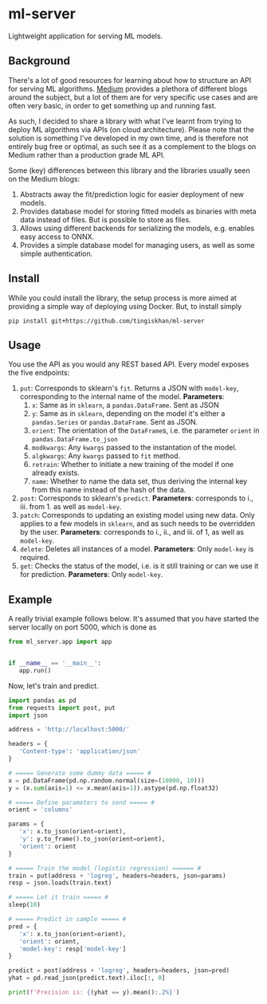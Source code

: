 # ml-server
Lightweight application for serving ML models.

## Background
There's a lot of good resources for learning about how to structure an API for serving ML algorithms. [Medium](https://medium.com/) provides a plethora of different blogs around the subject, but a lot of them are for very specific use cases and are often very basic, in order to get something up and running fast. 

As such, I decided to share a library with what I've learnt from trying to deploy ML algorithms via APIs (on cloud architecture). Please note that the solution is something I've developed in my own time, and is therefore not entirely bug free or optimal, as such see it as a complement to the blogs on Medium rather than a production grade ML API.

Some (key) differences between this library and the libraries usually seen on the Medium blogs:
1. Abstracts away the fit/prediction logic for easier deployment of new models. 
2. Provides database model for storing fitted models as binaries with meta data instead of files. But is possible to store as files.
3. Allows using different backends for serializing the models, e.g. enables easy access to ONNX.
4. Provides a simple database model for managing users, as well as some simple authentication.

## Install
While you could install the library, the setup process is more aimed at providing a simple way of deploying using Docker. But, to install simply
```
pip install git+https://github.com/tingiskhan/ml-server
```

## Usage
You use the API as you would any REST based API. Every model exposes the five endpoints:
 1. `put`: Corresponds to sklearn's `fit`. Returns a JSON with `model-key`, corresponding to the internal name of the model. **Parameters**:
     1. `x`: Same as in `sklearn`, a `pandas.DataFrame`. Sent as JSON
     2. `y`: Same as in `sklearn`, depending on the model it's either a `pandas.Series` or `pandas.DataFrame`. Sent as JSON.
     3. `orient`: The orientation of the `DataFrame`s, i.e. the parameter `orient` in `pandas.DataFrame.to_json`
     4. `modkwargs`: Any `kwargs` passed to the instantation of the model.
     5. `algkwargs`: Any `kwargs` passed to `fit` method.
     6. `retrain`: Whether to initiate a new training of the model if one already exists.
     7. `name`: Whether to name the data set, thus deriving the internal key from this name instead of the hash of the data.  
 2. `post`: Corresponds to sklearn's `predict`. **Parameters**: corresponds to i., iii. from 1. as well as `model-key`.       
 3. `patch`: Corresponds to updating an existing model using new data. Only applies to a few models in `sklearn`, and as such needs to be overridden by the user. **Parameters**: corresponds to i., ii., and iii. of 1, as well as `model-key`.
 4. `delete`: Deletes all instances of a model. **Parameters**: Only `model-key` is required.
 5. `get`: Checks the status of the model, i.e. is it still training or can we use it for prediction. **Parameters**: Only `model-key`.
 
 ## Example
 A really trivial example follows below. It's assumed that you have started the server locally on port 5000, which is done as 
 ```python
 from ml_server.app import app


if __name__ == '__main__':
    app.run()
 ```
 
 Now, let's train and predict.
 
 ```python
import pandas as pd
from requests import post, put
import json

address = 'http://localhost:5000/'

headers = {
    'Content-type': 'application/json'
}

# ===== Generate some dummy data ===== #
x = pd.DataFrame(pd.np.random.normal(size=(10000, 10)))
y = (x.sum(axis=1) <= x.mean(axis=1)).astype(pd.np.float32)

# ===== Define parameters to send ===== #
orient = 'columns'

params = {
    'x': x.to_json(orient=orient),
    'y': y.to_frame().to_json(orient=orient),
    'orient': orient
}

# ===== Train the model (logistic regression) ====== #
train = put(address + 'logreg', headers=headers, json=params)
resp = json.loads(train.text)

# ===== Let it train ===== #
sleep(10)

# ===== Predict in sample ===== #
pred = {
    'x': x.to_json(orient=orient),
    'orient': orient,
    'model-key': resp['model-key']
}

predict = post(address + 'logreg', headers=headers, json=pred)
yhat = pd.read_json(predict.text).iloc[:, 0]

print(f'Precision is: {(yhat == y).mean():.2%}')
 ```

